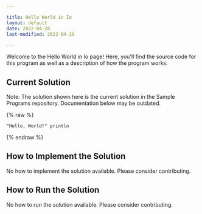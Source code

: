 ```yaml
---

title: Hello World in Io
layout: default
date: 2022-04-28
last-modified: 2022-04-29

---
```


Welcome to the Hello World in Io page! Here, you'll find the source code for this program as well as a description of how the program works.

## Current Solution

Note: The solution shown here is the current solution in the Sample Programs repository. Documentation below may be outdated.

{% raw %}

```Io
"Hello, World!" println

```

{% endraw %}

## How to Implement the Solution

No how to implement the solution available. Please consider contributing.

## How to Run the Solution

No how to run the solution available. Please consider contributing.